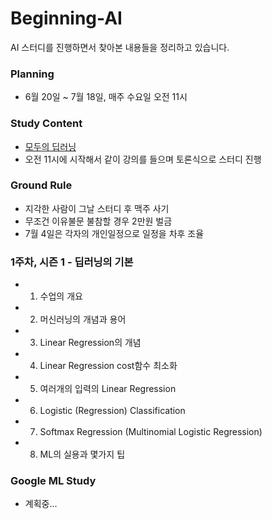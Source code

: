 # Beginning-AI
AI 스터디를 진행하면서 찾아본 내용들을 정리하고 있습니다.


### Planning
- 6월 20일 ~ 7월 18일, 매주 수요일 오전 11시

### Study Content 
- [모두의 딥러닝](https://hunkim.github.io/ml/)
- 오전 11시에 시작해서 같이 강의를 들으며 토론식으로 스터디 진행

### Ground Rule
- 지각한 사람이 그날 스터디 후 맥주 사기
- 무조건 이유불문 불참할 경우 2만원 벌금 
- 7월 4일은 각자의 개인일정으로 일정을 차후 조율

### 1주차, 시즌 1 - 딥러닝의 기본
- 1. 수업의 개요
- 2. 머신러닝의 개념과 용어
- 3. Linear Regression의 개념
- 4. Linear Regression cost함수 최소화 
- 5. 여러개의 입력의 Linear Regression
- 6. Logistic (Regression) Classification
- 7. Softmax Regression (Multinomial Logistic Regression)
- 8. ML의 실용과 몇가지 팁

### Google ML Study
- 계획중...
